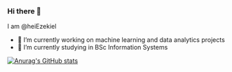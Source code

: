 ### Hi there 👋
I am @heiEzekiel

- 🔭 I’m currently working on machine learning and data analytics projects
- 🌱 I’m currently studying in BSc Information Systems

<!--


Here are some ideas to get you started:


-->

[![Anurag's GitHub stats](https://github-readme-stats.vercel.app/api?username=heiEzekiel)](https://github.com/anuraghazra/github-readme-stats)
